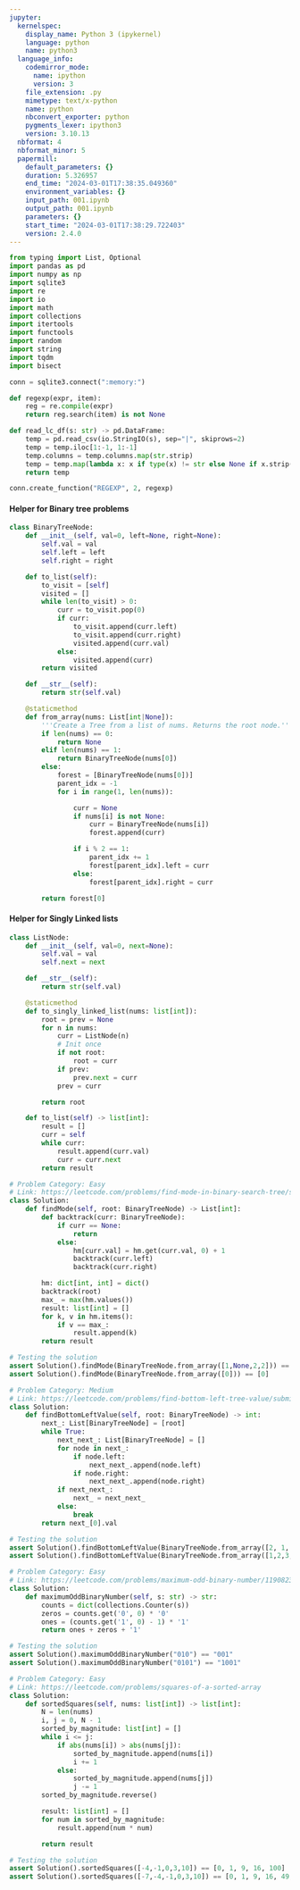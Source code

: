 ```yaml
---
jupyter:
  kernelspec:
    display_name: Python 3 (ipykernel)
    language: python
    name: python3
  language_info:
    codemirror_mode:
      name: ipython
      version: 3
    file_extension: .py
    mimetype: text/x-python
    name: python
    nbconvert_exporter: python
    pygments_lexer: ipython3
    version: 3.10.13
  nbformat: 4
  nbformat_minor: 5
  papermill:
    default_parameters: {}
    duration: 5.326957
    end_time: "2024-03-01T17:38:35.049360"
    environment_variables: {}
    input_path: 001.ipynb
    output_path: 001.ipynb
    parameters: {}
    start_time: "2024-03-01T17:38:29.722403"
    version: 2.4.0
---
```


<div id="1c40ad22" class="cell code" execution_count="1"
execution="{&quot;iopub.execute_input&quot;:&quot;2024-03-01T17:38:32.016069Z&quot;,&quot;iopub.status.busy&quot;:&quot;2024-03-01T17:38:32.015373Z&quot;,&quot;iopub.status.idle&quot;:&quot;2024-03-01T17:38:32.285579Z&quot;,&quot;shell.execute_reply&quot;:&quot;2024-03-01T17:38:32.284094Z&quot;}"
papermill="{&quot;duration&quot;:0.275378,&quot;end_time&quot;:&quot;2024-03-01T17:38:32.287798&quot;,&quot;exception&quot;:false,&quot;start_time&quot;:&quot;2024-03-01T17:38:32.012420&quot;,&quot;status&quot;:&quot;completed&quot;}"
tags="[]">

``` python
from typing import List, Optional
import pandas as pd
import numpy as np
import sqlite3
import re
import io
import math
import collections
import itertools
import functools
import random
import string
import tqdm
import bisect

conn = sqlite3.connect(":memory:")

def regexp(expr, item):
    reg = re.compile(expr)
    return reg.search(item) is not None

def read_lc_df(s: str) -> pd.DataFrame:
    temp = pd.read_csv(io.StringIO(s), sep="|", skiprows=2)
    temp = temp.iloc[1:-1, 1:-1]
    temp.columns = temp.columns.map(str.strip)
    temp = temp.map(lambda x: x if type(x) != str else None if x.strip() == 'null' else x.strip())
    return temp

conn.create_function("REGEXP", 2, regexp)
```

</div>

<div id="4fb8e6c0" class="cell markdown"
papermill="{&quot;duration&quot;:2.007e-3,&quot;end_time&quot;:&quot;2024-03-01T17:38:32.291569&quot;,&quot;exception&quot;:false,&quot;start_time&quot;:&quot;2024-03-01T17:38:32.289562&quot;,&quot;status&quot;:&quot;completed&quot;}"
tags="[]">

#### Helper for Binary tree problems

</div>

<div id="5cff3cee" class="cell code" execution_count="2"
execution="{&quot;iopub.execute_input&quot;:&quot;2024-03-01T17:38:32.296855Z&quot;,&quot;iopub.status.busy&quot;:&quot;2024-03-01T17:38:32.296023Z&quot;,&quot;iopub.status.idle&quot;:&quot;2024-03-01T17:38:32.303443Z&quot;,&quot;shell.execute_reply&quot;:&quot;2024-03-01T17:38:32.302374Z&quot;}"
lines_to_next_cell="1"
papermill="{&quot;duration&quot;:1.1979e-2,&quot;end_time&quot;:&quot;2024-03-01T17:38:32.304956&quot;,&quot;exception&quot;:false,&quot;start_time&quot;:&quot;2024-03-01T17:38:32.292977&quot;,&quot;status&quot;:&quot;completed&quot;}"
tags="[]">

``` python
class BinaryTreeNode:
    def __init__(self, val=0, left=None, right=None):
        self.val = val
        self.left = left
        self.right = right

    def to_list(self):
        to_visit = [self]
        visited = []
        while len(to_visit) > 0:
            curr = to_visit.pop(0)
            if curr:
                to_visit.append(curr.left)
                to_visit.append(curr.right)
                visited.append(curr.val)
            else:
                visited.append(curr)
        return visited

    def __str__(self):
        return str(self.val)

    @staticmethod
    def from_array(nums: List[int|None]):
        '''Create a Tree from a list of nums. Returns the root node.'''
        if len(nums) == 0:
            return None
        elif len(nums) == 1:
            return BinaryTreeNode(nums[0])
        else:
            forest = [BinaryTreeNode(nums[0])]
            parent_idx = -1
            for i in range(1, len(nums)):

                curr = None
                if nums[i] is not None:
                    curr = BinaryTreeNode(nums[i])
                    forest.append(curr)

                if i % 2 == 1:
                    parent_idx += 1
                    forest[parent_idx].left = curr
                else:
                    forest[parent_idx].right = curr

        return forest[0]
```

</div>

<div id="3a05e040" class="cell markdown"
papermill="{&quot;duration&quot;:2.151e-3,&quot;end_time&quot;:&quot;2024-03-01T17:38:32.308921&quot;,&quot;exception&quot;:false,&quot;start_time&quot;:&quot;2024-03-01T17:38:32.306770&quot;,&quot;status&quot;:&quot;completed&quot;}"
tags="[]">

#### Helper for Singly Linked lists

</div>

<div id="97e5cff8" class="cell code" execution_count="3"
execution="{&quot;iopub.execute_input&quot;:&quot;2024-03-01T17:38:32.313459Z&quot;,&quot;iopub.status.busy&quot;:&quot;2024-03-01T17:38:32.312656Z&quot;,&quot;iopub.status.idle&quot;:&quot;2024-03-01T17:38:32.318305Z&quot;,&quot;shell.execute_reply&quot;:&quot;2024-03-01T17:38:32.317444Z&quot;}"
lines_to_next_cell="1"
papermill="{&quot;duration&quot;:9.497e-3,&quot;end_time&quot;:&quot;2024-03-01T17:38:32.319660&quot;,&quot;exception&quot;:false,&quot;start_time&quot;:&quot;2024-03-01T17:38:32.310163&quot;,&quot;status&quot;:&quot;completed&quot;}"
tags="[]">

``` python
class ListNode:
    def __init__(self, val=0, next=None):
        self.val = val
        self.next = next

    def __str__(self):
        return str(self.val)

    @staticmethod
    def to_singly_linked_list(nums: list[int]):
        root = prev = None
        for n in nums:
            curr = ListNode(n)
            # Init once
            if not root:
                root = curr
            if prev:
                prev.next = curr
            prev = curr

        return root

    def to_list(self) -> list[int]:
        result = []
        curr = self
        while curr:
            result.append(curr.val)
            curr = curr.next
        return result
```

</div>

<div id="fa9ec8f3" class="cell code" execution_count="4"
execution="{&quot;iopub.execute_input&quot;:&quot;2024-03-01T17:38:32.324983Z&quot;,&quot;iopub.status.busy&quot;:&quot;2024-03-01T17:38:32.324332Z&quot;,&quot;iopub.status.idle&quot;:&quot;2024-03-01T17:38:32.330116Z&quot;,&quot;shell.execute_reply&quot;:&quot;2024-03-01T17:38:32.329273Z&quot;}"
lines_to_next_cell="1"
papermill="{&quot;duration&quot;:1.1558e-2,&quot;end_time&quot;:&quot;2024-03-01T17:38:32.332512&quot;,&quot;exception&quot;:false,&quot;start_time&quot;:&quot;2024-03-01T17:38:32.320954&quot;,&quot;status&quot;:&quot;completed&quot;}"
tags="[]">

``` python
# Problem Category: Easy
# Link: https://leetcode.com/problems/find-mode-in-binary-search-tree/submissions/1187947888
class Solution:
    def findMode(self, root: BinaryTreeNode) -> List[int]:
        def backtrack(curr: BinaryTreeNode):
            if curr == None:
                return
            else:
                hm[curr.val] = hm.get(curr.val, 0) + 1
                backtrack(curr.left)
                backtrack(curr.right)

        hm: dict[int, int] = dict()
        backtrack(root)
        max_ = max(hm.values())
        result: list[int] = []
        for k, v in hm.items():
            if v == max_:
                result.append(k)
        return result

# Testing the solution
assert Solution().findMode(BinaryTreeNode.from_array([1,None,2,2])) == [2]
assert Solution().findMode(BinaryTreeNode.from_array([0])) == [0]
```

</div>

<div id="c8266d81" class="cell code" execution_count="5"
execution="{&quot;iopub.execute_input&quot;:&quot;2024-03-01T17:38:32.338278Z&quot;,&quot;iopub.status.busy&quot;:&quot;2024-03-01T17:38:32.337339Z&quot;,&quot;iopub.status.idle&quot;:&quot;2024-03-01T17:38:32.343336Z&quot;,&quot;shell.execute_reply&quot;:&quot;2024-03-01T17:38:32.342425Z&quot;}"
lines_to_next_cell="1"
papermill="{&quot;duration&quot;:1.049e-2,&quot;end_time&quot;:&quot;2024-03-01T17:38:32.344704&quot;,&quot;exception&quot;:false,&quot;start_time&quot;:&quot;2024-03-01T17:38:32.334214&quot;,&quot;status&quot;:&quot;completed&quot;}"
tags="[]">

``` python
# Problem Category: Medium
# Link: https://leetcode.com/problems/find-bottom-left-tree-value/submissions/1188894879/
class Solution:
    def findBottomLeftValue(self, root: BinaryTreeNode) -> int:
        next_: List[BinaryTreeNode] = [root]
        while True:
            next_next_: List[BinaryTreeNode] = []
            for node in next_:
                if node.left:
                    next_next_.append(node.left)
                if node.right:
                    next_next_.append(node.right)
            if next_next_:
                next_ = next_next_
            else:
                break
        return next_[0].val

# Testing the solution
assert Solution().findBottomLeftValue(BinaryTreeNode.from_array([2, 1, 3])) == 1
assert Solution().findBottomLeftValue(BinaryTreeNode.from_array([1,2,3,4,None,5,6,None,None,7])) == 7
```

</div>

<div id="c16e336b" class="cell code" execution_count="6"
execution="{&quot;iopub.execute_input&quot;:&quot;2024-03-01T17:38:32.349306Z&quot;,&quot;iopub.status.busy&quot;:&quot;2024-03-01T17:38:32.348982Z&quot;,&quot;iopub.status.idle&quot;:&quot;2024-03-01T17:38:32.354123Z&quot;,&quot;shell.execute_reply&quot;:&quot;2024-03-01T17:38:32.353263Z&quot;}"
lines_to_next_cell="1"
papermill="{&quot;duration&quot;:9.684e-3,&quot;end_time&quot;:&quot;2024-03-01T17:38:32.355640&quot;,&quot;exception&quot;:false,&quot;start_time&quot;:&quot;2024-03-01T17:38:32.345956&quot;,&quot;status&quot;:&quot;completed&quot;}"
tags="[]">

``` python
# Problem Category: Easy
# Link: https://leetcode.com/problems/maximum-odd-binary-number/1190823057
class Solution:
    def maximumOddBinaryNumber(self, s: str) -> str:
        counts = dict(collections.Counter(s))
        zeros = counts.get('0', 0) * '0'
        ones = (counts.get('1', 0) - 1) * '1'
        return ones + zeros + '1'

# Testing the solution
assert Solution().maximumOddBinaryNumber("010") == "001"
assert Solution().maximumOddBinaryNumber("0101") == "1001"
```

</div>

<div id="978d44e4" class="cell code">

``` python
# Problem Category: Easy
# Link: https://leetcode.com/problems/squares-of-a-sorted-array
class Solution:
    def sortedSquares(self, nums: list[int]) -> list[int]:
        N = len(nums)
        i, j = 0, N - 1
        sorted_by_magnitude: list[int] = []
        while i <= j:
            if abs(nums[i]) > abs(nums[j]):
                sorted_by_magnitude.append(nums[i])
                i += 1
            else:
                sorted_by_magnitude.append(nums[j])
                j -= 1
        sorted_by_magnitude.reverse()

        result: list[int] = []
        for num in sorted_by_magnitude:
            result.append(num * num)

        return result

# Testing the solution
assert Solution().sortedSquares([-4,-1,0,3,10]) == [0, 1, 9, 16, 100]
assert Solution().sortedSquares([-7,-4,-1,0,3,10]) == [0, 1, 9, 16, 49, 100]
```

</div>
